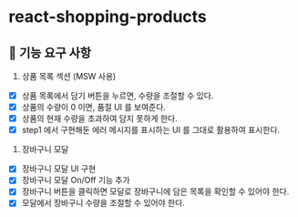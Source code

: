 # react-shopping-products

## 🎯 기능 요구 사항

1. 상품 목록 섹션 (MSW 사용)

- [x] 상품 목록에서 담기 버튼을 누르면, 수량을 조절할 수 있다.
- [x] 상품의 수량이 0 이면, 품절 UI 를 보여준다.
- [x] 상품의 현재 수량을 초과하여 담지 못하게 한다.
- [x] step1 에서 구현해둔 에러 메시지를 표시하는 UI 를 그대로 활용하여 표시한다.

1. 장바구니 모달

- [x] 장바구니 모달 UI 구현
- [x] 장바구니 모달 On/Off 기능 추가
- [x] 장바구니 버튼을 클릭하면 모달로 장바구니에 담은 목록을 확인할 수 있어야 한다.
- [x] 모달에서 장바구니 수량을 조절할 수 있어야 한다.

